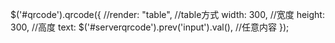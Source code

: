 $('#qrcode').qrcode({
      //render: "table", //table方式
      width: 300, //宽度
      height: 300, //高度
      text: $('#serverqrcode').prev('input').val(), //任意内容
  });
